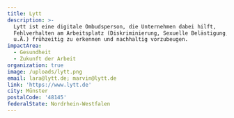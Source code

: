 ```yaml
---
title: Lytt
description: >-
  Lytt ist eine digitale Ombudsperson, die Unternehmen dabei hilft,
  Fehlverhalten am Arbeitsplatz (Diskriminierung, Sexuelle Belästigung, Mobbing
  u.Ä.) frühzeitig zu erkennen und nachhaltig vorzubeugen.
impactArea:
  - Gesundheit
  - Zukunft der Arbeit
organization: true
image: /uploads/lytt.png
email: lara@lytt.de; marvin@lytt.de
link: 'https://www.lytt.de'
city: Münster
postalCode: '48145'
federalState: Nordrhein-Westfalen
---
```


